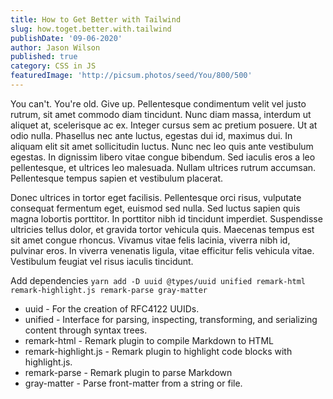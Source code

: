 ```yaml
---
title: How to Get Better with Tailwind
slug: how.toget.better.with.tailwind
publishDate: '09-06-2020'
author: Jason Wilson
published: true
category: CSS in JS
featuredImage: 'http://picsum.photos/seed/You/800/500'
---
```


You can't. You're old. Give up. Pellentesque condimentum velit vel justo rutrum, sit amet commodo diam tincidunt. Nunc diam massa, interdum ut aliquet at, scelerisque ac ex. Integer cursus sem ac pretium posuere. Ut at odio nulla. Phasellus nec ante luctus, egestas dui id, maximus dui. In aliquam elit sit amet sollicitudin luctus. Nunc nec leo quis ante vestibulum egestas. In dignissim libero vitae congue bibendum. Sed iaculis eros a leo pellentesque, et ultrices leo malesuada. Nullam ultrices rutrum accumsan. Pellentesque tempus sapien et vestibulum placerat.

Donec ultrices in tortor eget facilisis. Pellentesque orci risus, vulputate consequat fermentum eget, euismod sed nulla. Sed luctus sapien quis magna lobortis porttitor. In porttitor nibh id tincidunt imperdiet. Suspendisse ultricies tellus dolor, et gravida tortor vehicula quis. Maecenas tempus est sit amet congue rhoncus. Vivamus vitae felis lacinia, viverra nibh id, pulvinar eros. In viverra venenatis ligula, vitae efficitur felis vehicula vitae. Vestibulum feugiat vel risus iaculis tincidunt.

Add dependencies `yarn add -D uuid @types/uuid unified remark-html remark-highlight.js remark-parse gray-matter`

- uuid - For the creation of RFC4122 UUIDs.
- unified - Interface for parsing, inspecting, transforming, and serializing content through syntax trees.
- remark-html - Remark plugin to compile Markdown to HTML
- remark-highlight.js - Remark plugin to highlight code blocks with highlight.js.
- remark-parse - Remark plugin to parse Markdown
- gray-matter - Parse front-matter from a string or file.
